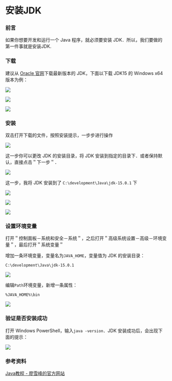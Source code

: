 # 安装JDK

### 前言

如果你想要开发和运行一个 Java 程序，就必须要安装 JDK．所以，我们要做的第一件事就是安装JDK.

### 下载

建议从 [Oracle 官网](https://www.oracle.com/java/technologies/javase-downloads.html)下载最新版本的 JDK，下面以下载 JDK15 的 Windows x64 版本为例：

![](https://netdisc.jianrry.com/images/java-se-download-1.png)

![](https://netdisc.jianrry.com/images/java-se-download-2.png)

![](https://netdisc.jianrry.com/images/java-se-download-3.png)

### 安装

双击打开下载的文件，按照安装提示，一步步进行操作

![](https://netdisc.jianrry.com/images/java-se-install-1.png)

这一步你可以更改 JDK 的安装目录，将 JDK 安装到指定的目录下．或者保持默认，直接点击＂下一步＂．

![](https://netdisc.jianrry.com/images/java-se-install-2.png)

这一步，我将 JDK 安装到了 `C:\development\Java\jdk-15.0.1` 下

![](https://netdisc.jianrry.com/images/java-se-install-3.png)

![](https://netdisc.jianrry.com/images/java-se-install-4.png)

![](https://netdisc.jianrry.com/images/java-se-install-5.png)

### 设置环境变量

打开＂控制面板－系统和安全－系统＂，之后打开＂高级系统设置－高级－环境变量＂，最后打开＂系统变量＂

增加一条环境变量，变量名为`JAVA_HOME`，变量值为 JDK 的安装目录：

`C:\development\Java\jdk-15.0.1`

![](https://netdisc.jianrry.com/images/java-se-set-env-1.png)

编辑`Path`环境变量，新增一条属性：

`%JAVA_HOME%\bin`

![](https://netdisc.jianrry.com/images/java-se-set-env-2.png)

### 验证是否安装成功

打开 Windows PowerShell，输入`java -version`．JDK 安装成功后，会出现下面的提示：

![](https://netdisc.jianrry.com/images/java-se-set-env-3.png)

### 参考资料

[Java教程 - 廖雪峰的官方网站](https://www.liaoxuefeng.com/wiki/1252599548343744)

